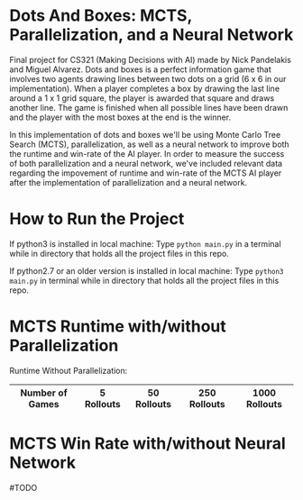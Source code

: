 # Dots And Boxes: MCTS, Parallelization, and a Neural Network

Final project for CS321 (Making Decisions with AI) made by Nick Pandelakis and Miguel Alvarez. Dots and boxes is a perfect information game that involves two agents drawing lines between two dots on a grid (6 x 6 in our implementation). When a player completes a box by drawing the last line around a 1 x 1 grid square, the player is awarded that square and draws another line. The game is finished when all possible lines have been drawn and the player with the most boxes at the end is the winner.

In this implementation of dots and boxes we'll be using Monte Carlo Tree Search (MCTS), parallelization, as well as a neural network to improve both the runtime and win-rate of the AI player. In order to measure the success of both parallelization and a neural network, we've included relevant data regarding the impovement of runtime and win-rate of the MCTS AI player after the implementation of parallelization and a neural network.

# How to Run the Project
If python3 is installed in local machine:
Type `python main.py` in a terminal while in directory that holds all the project files in this repo.

If python2.7 or an older version is installed in local machine:
Type `python3 main.py` in terminal while in directory that holds all the project files in this repo.

# MCTS Runtime with/without Parallelization

Runtime Without Parallelization:

| Number of Games | 5 Rollouts | 50 Rollouts | 250 Rollouts | 1000 Rollouts|
|-----------------|------------|-------------|--------------|--------------|


# MCTS Win Rate with/without Neural Network
#TODO
